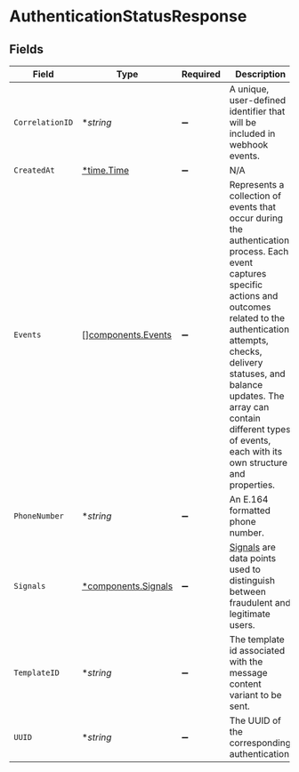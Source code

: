 # AuthenticationStatusResponse


## Fields

| Field                                                                                                                                                                                                                                                                                                                  | Type                                                                                                                                                                                                                                                                                                                   | Required                                                                                                                                                                                                                                                                                                               | Description                                                                                                                                                                                                                                                                                                            | Example                                                                                                                                                                                                                                                                                                                |
| ---------------------------------------------------------------------------------------------------------------------------------------------------------------------------------------------------------------------------------------------------------------------------------------------------------------------- | ---------------------------------------------------------------------------------------------------------------------------------------------------------------------------------------------------------------------------------------------------------------------------------------------------------------------- | ---------------------------------------------------------------------------------------------------------------------------------------------------------------------------------------------------------------------------------------------------------------------------------------------------------------------- | ---------------------------------------------------------------------------------------------------------------------------------------------------------------------------------------------------------------------------------------------------------------------------------------------------------------------- | ---------------------------------------------------------------------------------------------------------------------------------------------------------------------------------------------------------------------------------------------------------------------------------------------------------------------- |
| `CorrelationID`                                                                                                                                                                                                                                                                                                        | **string*                                                                                                                                                                                                                                                                                                              | :heavy_minus_sign:                                                                                                                                                                                                                                                                                                     | A unique, user-defined identifier that will be included in webhook events.                                                                                                                                                                                                                                             |                                                                                                                                                                                                                                                                                                                        |
| `CreatedAt`                                                                                                                                                                                                                                                                                                            | [*time.Time](https://pkg.go.dev/time#Time)                                                                                                                                                                                                                                                                             | :heavy_minus_sign:                                                                                                                                                                                                                                                                                                     | N/A                                                                                                                                                                                                                                                                                                                    |                                                                                                                                                                                                                                                                                                                        |
| `Events`                                                                                                                                                                                                                                                                                                               | [][components.Events](../../models/components/events.md)                                                                                                                                                                                                                                                               | :heavy_minus_sign:                                                                                                                                                                                                                                                                                                     | Represents a collection of events that occur during the authentication process. Each event captures specific actions and outcomes related to the authentication attempts, checks, delivery statuses, and balance updates. The array can contain different types of events, each with its own structure and properties. |                                                                                                                                                                                                                                                                                                                        |
| `PhoneNumber`                                                                                                                                                                                                                                                                                                          | **string*                                                                                                                                                                                                                                                                                                              | :heavy_minus_sign:                                                                                                                                                                                                                                                                                                     | An E.164 formatted phone number.                                                                                                                                                                                                                                                                                       | +1234567890                                                                                                                                                                                                                                                                                                            |
| `Signals`                                                                                                                                                                                                                                                                                                              | [*components.Signals](../../models/components/signals.md)                                                                                                                                                                                                                                                              | :heavy_minus_sign:                                                                                                                                                                                                                                                                                                     | [Signals](/guides/prevent-fraud#signals) are data points used to distinguish between fraudulent and legitimate users.                                                                                                                                                                                                  |                                                                                                                                                                                                                                                                                                                        |
| `TemplateID`                                                                                                                                                                                                                                                                                                           | **string*                                                                                                                                                                                                                                                                                                              | :heavy_minus_sign:                                                                                                                                                                                                                                                                                                     | The template id associated with the message content variant to be sent.                                                                                                                                                                                                                                                |                                                                                                                                                                                                                                                                                                                        |
| `UUID`                                                                                                                                                                                                                                                                                                                 | **string*                                                                                                                                                                                                                                                                                                              | :heavy_minus_sign:                                                                                                                                                                                                                                                                                                     | The UUID of the corresponding authentication.                                                                                                                                                                                                                                                                          |                                                                                                                                                                                                                                                                                                                        |